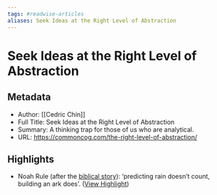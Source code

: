 ```yaml
---
tags: #readwise-articles
aliases: Seek Ideas at the Right Level of Abstraction
---
```

# Seek Ideas at the Right Level of Abstraction

## Metadata
- Author: [[Cedric Chin]]
- Full Title: Seek Ideas at the Right Level of Abstraction
- Summary: A thinking trap for those of us who are analytical.
- URL: https://commoncog.com/the-right-level-of-abstraction/

## Highlights
- Noah Rule (after the [biblical story](https://en.wikipedia.org/wiki/Noah)): ‘predicting rain doesn’t count, building an ark does’. ([View Highlight](https://read.readwise.io/read/01h4fgew8cnser6baqpr91pw7g))
